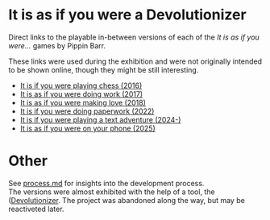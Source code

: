 # It is as if you were a Devolutionizer

Direct links to the playable in-between versions of each of the *It is as if you were...* games by Pippin Barr.

These links were used during the exhibition and were not originally intended to be shown online, though they might be still interesting.

- [It is if you were playing chess (2016)](https://csongorb.github.io/growingstuff/chess/)
- [It is as if you were doing work (2017)](https://csongorb.github.io/growingstuff/work/)
- [It is as if you were making love (2018)](https://csongorb.github.io/growingstuff/love/)
- [It is if you were doing paperwork (2022)](https://github.com/pippinbarr/it-is-as-if-you-were-doing-paperwork)
- [It is if you were playing a text adventure (2024-)](https://csongorb.github.io/growingstuff/text_adventure/)
- [It is as if you were on your phone (2025)](https://csongorb.github.io/growingstuff/phone/)

# Other

See [process.md](./process.md) for insights into the development process.  
The versions were almost exhibited with the help of a tool, the ([Devolutionizer](https://github.com/csongorb/devolutionizer/commits/master/). The project was abandoned along the way, but may be reactiveted later.
